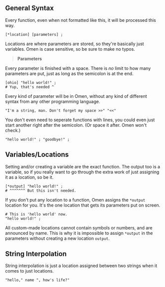 ## General Syntax
Every function, even when not formatted like this, it will be processed this way.
```
[*location] [parameters] ;
```
Locations are where parameters are stored, so they're basically just variables. Omen is case sensitive, so be sure to make no typos.
> <b>Parameters</b>

Every parameter is finished with a space. There is <i>no</i> limit to how many parameters are put, just as long as the semicolon is at the end.
```
[ohio] "hello world!" ;
# Yup, that's needed ^
```
Every kind of parameter will be in Omen, without any kind of different syntax from any other programming language.
```
"I'm a string, man. Don't forget my space >>" "<<"
```
You don't even need to seperate functions with lines, you could even just start another right after the semicolon. (Or space it after. Omen won't check.)
```
"hello world!" ; "goodbye!" ;
```
## Variables/Locations
Setting and/or creating a variable are the exact function. The output too is a variable, so if you really want to go through the extra work of just assigning it as a location, so be it.
```
[*output] "hello world!" ;
# ^^^^^^^ But this isn't needed.
```
If you don't put any location to a function, Omen assigns the `*output` location for you. It's the one location that gets its parameters put on screen.
```
# This is 'hello world' now.
"hello world!" ;
```
All custom-made locations cannot contain symbols or numbers, and are announced by name. This is why it is impossible to assign `*output` in the parameters without creating a new location `output`.
## String Interpolation
String interpolation is just a location assigned between two strings when it comes to just locations.
```
"hello," name ", how's life?"
```
